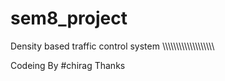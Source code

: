 # sem8_project
Density based traffic control system
\\\\\\\\\\\\\\\\\\\\\\\\\\\\\\\\\\\\\\
























Codeing By #chirag Thanks
